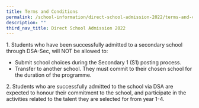 ```yaml
---
title: Terms and Conditions
permalink: /school-information/direct-school-admission-2022/terms-and-conditions/
description: ""
third_nav_title: Direct School Admission 2022
---
```

1\. Students who have been successfully admitted to a secondary school through DSA-Sec, will NOT be allowed to:

*   Submit school choices during the Secondary 1 (S1) posting process.
*   Transfer to another school. They must commit to their chosen school for the duration of the programme.

2\. Students who are successfully admitted to the school via DSA are expected to honour their commitment to the school, and participate in the activities related to the talent they are selected for from year 1-4.